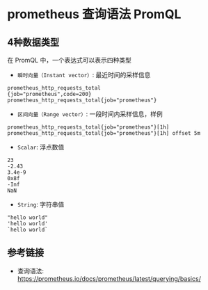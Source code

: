 # prometheus 查询语法 PromQL

## 4种数据类型

在 PromQL 中，一个表达式可以表示四种类型

- `瞬时向量（Instant vector）`: 最近时间的采样信息

```text
prometheus_http_requests_total
{job="prometheus",code=200}
prometheus_http_requests_total{job="prometheus"}
```

- `区间向量（Range vector）`: 一段时间内采样信息，样例

```text
prometheus_http_requests_total{job="prometheus"}[1h]
prometheus_http_requests_total{job="prometheus"}[1h] offset 5m
```

- `Scalar`: 浮点数值

```text
23
-2.43
3.4e-9
0x8f
-Inf
NaN
```

- `String`: 字符串值

```text
"hello world"
'hello world'
`hello world`
```

## 

## 参考链接

- 查询语法: <https://prometheus.io/docs/prometheus/latest/querying/basics/>
